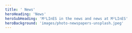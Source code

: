```yaml
---
title: ' News'
heroHeading: 'News'
heroSubHeading: 'M²LInES in the news and news at M²LInES'
heroBackground: 'images/photo-newspapers-unsplash.jpeg'
---
```


